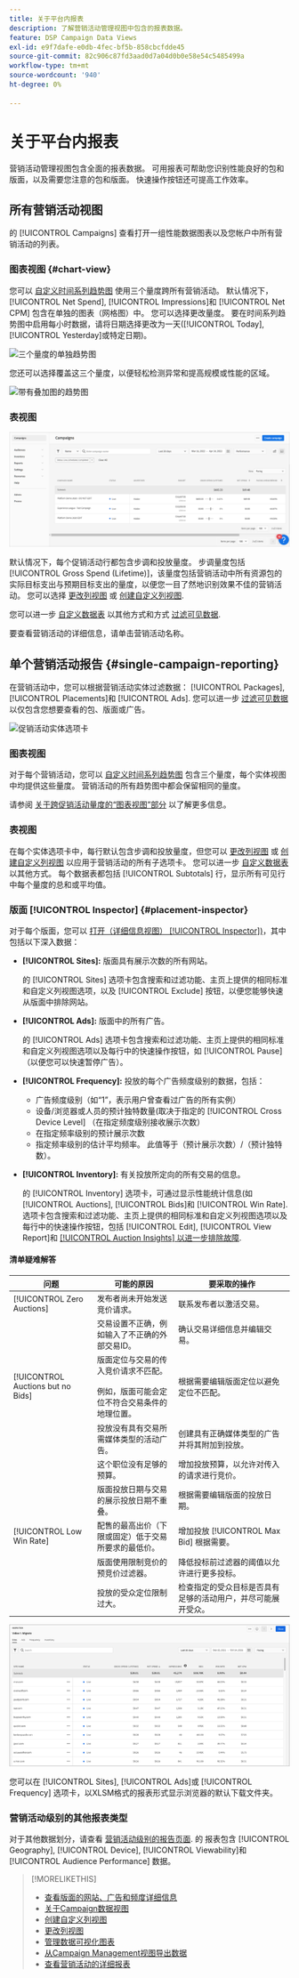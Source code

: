 ```yaml
---
title: 关于平台内报表
description: 了解营销活动管理视图中包含的报表数据。
feature: DSP Campaign Data Views
exl-id: e9f7dafe-e0db-4fec-bf5b-858cbcfdde45
source-git-commit: 82c906c87fd3aad0d7a04d0b0e58e54c5485499a
workflow-type: tm+mt
source-wordcount: '940'
ht-degree: 0%

---
```


# 关于平台内报表

<!-- rename "About Performance Reports in Campaign Management Views?" -->
营销活动管理视图包含全面的报表数据。 可用报表可帮助您识别性能良好的包和版面，以及需要您注意的包和版面。 快速操作按钮还可提高工作效率。

## 所有营销活动视图

的 [!UICONTROL Campaigns] 查看打开一组性能数据图表以及您帐户中所有营销活动的列表。

### 图表视图 {#chart-view}

您可以 [自定义时间系列趋势图](campaign-data-visualization-manage.md) 使用三个量度跨所有营销活动。 默认情况下， [!UICONTROL Net Spend], [!UICONTROL Impressions]和 [!UICONTROL Net CPM] 包含在单独的图表（网格图）中。 您可以选择更改量度。 要在时间系列趋势图中启用每小时数据，请将日期选择更改为一天([!UICONTROL Today], [!UICONTROL Yesterday]或特定日期)。

![三个量度的单独趋势图](/help/dsp/assets/trend-chart-separate.png)

您还可以选择覆盖这三个量度，以便轻松检测异常和提高规模或性能的区域。

![带有叠加图的趋势图](/help/dsp/assets/trend-chart.png)

### 表视图

![营销活动列表](/help/dsp/assets/campaigns-list.png)

默认情况下，每个促销活动行都包含步调和投放量度。 步调量度包括 [!UICONTROL Gross Spend (Lifetime)]，该量度包括营销活动中所有资源包的实际目标支出与预期目标支出的量度，以便您一目了然地识别效果不佳的营销活动。 您可以选择 [更改列视图](column-view-change.md) 或 [创建自定义列视图](column-view-create.md).

您可以进一步 [自定义数据表](campaign-data-views-about.md) 以其他方式和方式 [过滤可见数据](campaign-data-filter.md).

要查看营销活动的详细信息，请单击营销活动名称。

## 单个营销活动报告 {#single-campaign-reporting}

在营销活动中，您可以根据营销活动实体过滤数据： [!UICONTROL Packages], [!UICONTROL Placements]和 [!UICONTROL Ads]. 您可以进一步 [过滤可见数据](campaign-data-filter.md) 以仅包含您想要查看的包、版面或广告。

![促销活动实体选项卡](/help/dsp/assets/campaign-subtabs.png)

### 图表视图

对于每个营销活动，您可以 [自定义时间系列趋势图](campaign-data-visualization-manage.md) 包含三个量度，每个实体视图中均提供这些量度。 营销活动的所有趋势图中都会保留相同的量度。

请参阅 [关于跨促销活动量度的“图表视图”部分](#chart-view) 以了解更多信息。

### 表视图

在每个实体选项卡中，每行默认包含步调和投放量度，但您可以 [更改列视图](column-view-change.md) 或 [创建自定义列视图](column-view-create.md) 以应用于营销活动的所有子选项卡。 您可以进一步 [自定义数据表](campaign-data-views-about.md) 以其他方式。 每个数据表都包括 [!UICONTROL Subtotals] 行，显示所有可见行中每个量度的总和或平均值。

### 版面 [!UICONTROL Inspector] {#placement-inspector}

对于每个版面，您可以 [打开（详细信息视图） [!UICONTROL Inspector])](placement-details-view.md)，其中包括以下深入数据：

* **[!UICONTROL Sites]:** 版面具有展示次数的所有网站。

   的 [!UICONTROL Sites] 选项卡包含搜索和过滤功能、主页上提供的相同标准和自定义列视图选项，以及 [!UICONTROL Exclude] 按钮，以便您能够快速从版面中排除网站。

* **[!UICONTROL Ads]:** 版面中的所有广告。

   的 [!UICONTROL Ads] 选项卡包含搜索和过滤功能、主页上提供的相同标准和自定义列视图选项以及每行中的快速操作按钮，如 [!UICONTROL Pause] （以便您可以快速暂停广告）。

* **[!UICONTROL Frequency]:** 投放的每个广告频度级别的数据，包括：
   * 广告频度级别（如“1”，表示用户曾查看过广告的所有实例）
   * 设备/浏览器或人员的预计独特数量(取决于指定的 [!UICONTROL Cross Device Level] （在指定频度级别接收展示次数）
   * 在指定频率级别的预计展示次数
   * 指定频率级别的估计平均频率。 此值等于（预计展示次数）/（预计独特数）。

* **[!UICONTROL Inventory]:** 有关投放所定向的所有交易的信息。

   的 [!UICONTROL Inventory] 选项卡，可通过显示性能统计信息(如 [!UICONTROL Auctions], [!UICONTROL Bids]和 [!UICONTROL Win Rate]. 选项卡包含搜索和过滤功能、主页上提供的相同标准和自定义列视图选项以及每行中的快速操作按钮，包括 [!UICONTROL Edit], [!UICONTROL View Report]和 [[!UICONTROL Auction Insights] 以进一步排除故障](/help/dsp/inventory/private-deal-auction-insights.md).

#### 清单疑难解答

| 问题 | 可能的原因 | 要采取的操作 |
| -----------| ---------- | ---------- |
| [!UICONTROL Zero Auctions] | 发布者尚未开始发送竞价请求。 | 联系发布者以激活交易。 |
|  | 交易设置不正确，例如输入了不正确的外部交易ID。 | 确认交易详细信息并编辑交易。 |
| [!UICONTROL Auctions but no Bids] | 版面定位与交易的传入竞价请求不匹配。 <br><br> 例如，版面可能会定位不符合交易条件的地理位置。 | 根据需要编辑版面定位以避免定位不匹配。 |
|  | 投放没有具有交易所需媒体类型的活动广告。 | 创建具有正确媒体类型的广告并将其附加到投放。 |
|  | 这个职位没有足够的预算。 | 增加投放预算，以允许对传入的请求进行竞价。 |
|  | 版面投放日期与交易的展示投放日期不重叠。 | 根据需要编辑版面的投放日期。 |
| [!UICONTROL Low Win Rate] | 配售的最高出价（下限或固定）低于交易所要求的最低价。 | 增加投放 [!UICONTROL Max Bid] 根据需要。 |
|  | 版面使用限制竞价的预竞价过滤器。 | 降低投标前过滤器的阈值以允许进行更多投标。 |
|  | 投放的受众定位限制过大。 | 检查指定的受众目标是否具有足够的活动用户，并尽可能展开受众。 |

![版面检查器](/help/dsp/assets/placement-inspector.png)

您可以在 [!UICONTROL Sites], [!UICONTROL Ads]或 [!UICONTROL Frequency] 选项卡，以XLSM格式的报表形式显示浏览器的默认下载文件夹。

### 营销活动级别的其他报表类型

对于其他数据划分，请查看 [营销活动级别的报告页面](/help/dsp/campaign-management/campaigns/campaign-view-report.md). 的 <!--legacy --> 报表包含 [!UICONTROL Geography], [!UICONTROL Device], [!UICONTROL Viewability]和 [!UICONTROL Audience Performance] 数据。

>[!MORELIKETHIS]
>
>* [查看版面的网站、广告和频度详细信息](placement-details-view.md)
>* [关于Campaign数据视图](campaign-data-views-about.md)
>* [创建自定义列视图](column-view-create.md)
>* [更改列视图](column-view-change.md)
>* [管理数据可视化图表](campaign-data-visualization-manage.md)
>* [从Campaign Management视图导出数据](campaign-export-data.md)
>* [查看营销活动的详细报表](/help/dsp/campaign-management/campaigns/campaign-view-report.md)

